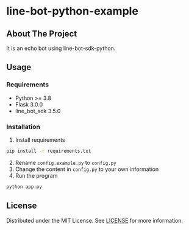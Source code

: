 # line-bot-python-example

## About The Project
It is an echo bot using line-bot-sdk-python.

## Usage

### Requirements
* Python >= 3.8
* Flask 3.0.0
* line_bot_sdk 3.5.0

### Installation
1. Install requirements
```sh
pip install -r requirements.txt
```
2. Rename `config.example.py` to `config.py`
3. Change the content in `config.py` to your own information
4. Run the program
```sh
python app.py
```


## License
Distributed under the MIT License. See [LICENSE](LICENSE) for more information.